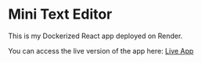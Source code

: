 # Mini Text Editor

This is my Dockerized React app deployed on Render.

You can access the live version of the app here: [Live App]([https://my-react-app.onrender.com](https://text-editor-website.onrender.com/))
